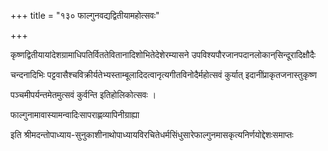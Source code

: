 +++
title = "१३० फाल्गुनवद्यद्वितीयामहोत्सवः"

+++

कृष्णद्वितीयायांदेशग्रामाधिपतिर्विततेवितानादिशोभितेदेशेरम्यासने उपविश्यपौरजानपदानलोकान्‌सिन्दूरादिक्षौदैः

चन्दनादिभिः पट्टवासैश्चविक्रीर्यतेभ्यस्ताम्बूलादिदत्वानृत्यगीतविनोदैर्महोत्सवं कुर्यात् इदानींप्राकृतजनास्तुकृष्ण

पञ्चमीपर्यन्तमेतमुत्सवं कुर्वन्ति इतिहोलिकोत्सवः ।

फाल्गुनामावास्यामन्वादिःसापराह्णव्यापिनीग्राह्या

इति श्रीमदन्तोपाध्याय-सुनुकाशीनाथोपाध्यायविरचितेधर्मसिंधुसारेफाल्गुनमासकृत्यनिर्णयोद्देशःसमाप्तः
